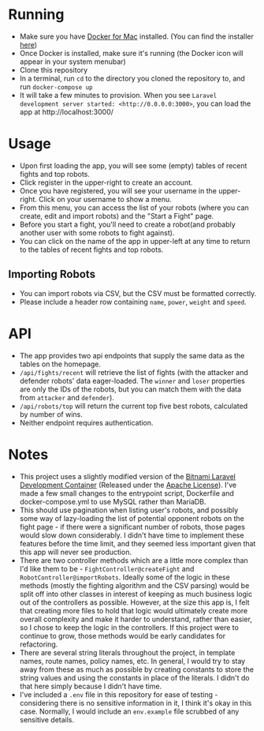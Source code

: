 # Running
- Make sure you have [Docker for Mac](https://docs.docker.com/docker-for-mac/) installed. (You can find the installer [here](https://store.docker.com/editions/community/docker-ce-desktop-mac))
- Once Docker is installed, make sure it's running (the Docker icon will appear in your system menubar)
- Clone this repository
- In a terminal, run `cd` to the directory you cloned the repository to, and run `docker-compose up`
- It will take a few minutes to provision. When you see `Laravel development server started: <http://0.0.0.0:3000>`, you can load the app at http://localhost:3000/

# Usage
- Upon first loading the app, you will see some (empty) tables of recent fights and top robots. 
- Click register in the upper-right to create an account.
- Once you have registered, you will see your username in the upper-right. Click on your username to show a menu. 
- From this menu, you can access the list of your robots (where you can create, edit and import robots) and the "Start a Fight" page.
- Before you start a fight, you'll need to create a robot(and probably another user with some robots to fight against).
- You can click on the name of the app in upper-left at any time to return to the tables of recent fights and top robots.
 ## Importing Robots
 - You can import robots via CSV, but the CSV must be formatted correctly.
 - Please include a header row containing `name`, `power`, `weight` and `speed`.
 
 # API
 - The app provides two api endpoints that supply the same data as the tables on the homepage.
 - `/api/fights/recent` will retrieve the list of fights (with the attacker and defender robots' data eager-loaded. The `winner` and `loser` properties are only the IDs of the robots, but you can match them with the data from `attacker` and `defender`).
 - `/api/robots/top` will return the current top five best robots, calculated by number of wins.
 - Neither endpoint requires authentication.
 
 # Notes
 - This project uses a slightly modified version of the [Bitnami Laravel Development Container](https://github.com/bitnami/bitnami-docker-laravel) (Released under the [Apache License](http://www.apache.org/licenses/LICENSE-2.0)). I've made a few small changes to the entrypoint script, Dockerfile and docker-compose.yml to use MySQL rather than MariaDB.
 - This should use pagination when listing user's robots, and possibly some way of lazy-loading the list of potential opponent robots on the fight page - if there were a significant number of robots, those pages would slow down considerably. I didn't have time to implement these features before the time limit, and they seemed less important given that this app will never see production.
 - There are two controller methods which are a little more complex than I'd like them to be - `FightController@createFight` and `RobotController@importRobots`. Ideally some of the logic in these methods (mostly the fighting algorithm and the CSV parsing) would be split off into other classes in interest of keeping as much business logic out of the controllers as possible. However, at the size this app is, I felt that creating more files to hold that logic would ultimately create more overall complexity and make it harder to understand, rather than easier, so I chose to keep the logic in the controllers. If this project were to continue to grow, those methods would be early candidates for refactoring.
 - There are several string literals throughout the project, in template names, route names, policy names, etc. In general, I would try to stay away from these as much as possible by creating constants to store the string values and using the constants in place of the literals. I didn't do that here simply because I didn't have time.
 - I've included a `.env` file in this repository for ease of testing - considering there is no sensitive information in it, I think it's okay in this case. Normally, I would include an `env.example` file scrubbed of any sensitive details.
